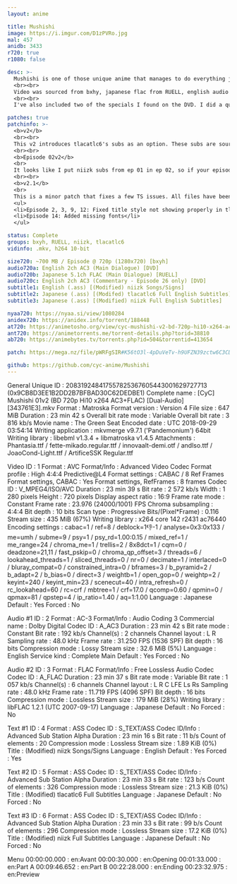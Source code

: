 ```yaml
---
layout: anime

title: Mushishi
image: https://i.imgur.com/D1zPVRo.jpg
mal: 457
anidb: 3433
r720: true
r1080: false

desc: >-
  Mushishi is one of those unique anime that manages to do everything just right. I spent a good chunk of last summer watching an episode a night before I slept, and I have to say it was such a chill experience. I highly recommend you to do the same :)
  <br><br>
  Video was sourced from bxhy, japanese flac from RUELL, english audio from the funimation dvd release (thanks to Catar for fetching it), and subtitles are from niizk, which have been modified by me. These modifications basically include changing some signs and making a few slight modifications to the opening.
  <br><br>
  I've also included two of the specials I found on the DVD. I did a quick simple encode of them, and modified funi's subs so you don't have to deal with their god-awful styling.

patches: true
patchinfo: >-
  <b>v2</b>
  <br><br>
  This v2 introduces tlacatlc6's subs as an option. These subs are sourced from retail subs, however there's a noticeable difference between his and niizk's. tlacatlc6's seems to be more detailed, but I decided to keep both since it's already there and why not (I know some people prefer fansubs over retail). I've merged signs from both subs so whichever you pick, you'll see the same signs (this includes the signs track naturally). I've also decreased the font size by 10px (60 -> 50) since it seemed too big. Most importantly, I've run both subs through shiftcut fixing some subs bleeding or not cutting right on a frame change. There weren't many for niizk's subs, so if you want to stick with v1, there won't be a huge difference.
  <br><br>
  <b>Episode 02v2</b>
  <br>
  It looks like I put niizk subs from ep 01 in ep 02, so if your episode 02 crc is 5A752623, download the patch in the download section.
  <br><br>
  <b>v2.1</b>
  <br>
  This is a minor patch that fixes a few TS issues. All files have been updated in the DDL links and the patches have been added to the download section.
  <ul>
  <li>Episode 2, 3, 9, 12: Fixed title style not showing properly in tlacatlc6's subtitles</li>
  <li>Episode 14: Added missing fonts</li>
  </ul>

status: Complete
groups: bxyh, RUELL, niizk, tlacatlc6
vidinfo: .mkv, h264 10-bit

size720: ~700 MB / Episode @ 720p (1280x720) [bxyh]
audio720a: English 2ch AC3 (Main Dialogue) [DVD]
audio720b: Japanese 5.1ch FLAC (Main Dialogue) [RUELL]
audio720c: English 2ch AC3 (Commentary - Episode 26 only) [DVD]
subtitle1: English (.ass) [(Modified) niizk Songs/Signs]
subtitle2: Japanese (.ass) [(Modifed) tlacatlc6 Full English Subtitles]
subtitle3: Japanese (.ass) [(Modified) niizk Full English Subtitles]

nyaa720: https://nyaa.si/view/1080284
anidex720: https://anidex.info/torrent/188448
at720: https://animetosho.org/view/cyc-mushishi-v2-bd-720p-hi10-x264-ac3.n1080284
ant720: https://animetorrents.me/torrent-details.php?torid=38810
ab720: https://animebytes.tv/torrents.php?id=504&torrentid=413654

patch: https://mega.nz/file/pWRFgSIR#K56tO3l-4pDuVeTv-h9UFZN39zctw6C3CDeCS4hsZzQ

github: https://github.com/cyc-anime/Mushishi
---
```

General
Unique ID                                : 208319248417557825367605443001629727713 (0x9CB8D3EE1B2DD2B7BFBAD30C62DEDBE1)
Complete name                            : [CyC] Mushishi 01v2 (BD 720p Hi10 x264 AC3+FLAC) [Dual-Audio] [343761E3].mkv
Format                                   : Matroska
Format version                           : Version 4
File size                                : 647 MiB
Duration                                 : 23 min 42 s
Overall bit rate mode                    : Variable
Overall bit rate                         : 3 816 kb/s
Movie name                               : The Green Seat
Encoded date                             : UTC 2018-09-29 03:54:14
Writing application                      : mkvmerge v9.7.1 ('Pandemonium') 64bit
Writing library                          : libebml v1.3.4 + libmatroska v1.4.5
Attachments                              : Phantasia.ttf / fette-mikado.regular.ttf / innovaalt-demi.otf / andlso.ttf / JoaoCond-Light.ttf / ArtificeSSK Regular.ttf

Video
ID                                       : 1
Format                                   : AVC
Format/Info                              : Advanced Video Codec
Format profile                           : High 4:4:4 Predictive@L4
Format settings                          : CABAC / 8 Ref Frames
Format settings, CABAC                   : Yes
Format settings, RefFrames               : 8 frames
Codec ID                                 : V_MPEG4/ISO/AVC
Duration                                 : 23 min 39 s
Bit rate                                 : 2 572 kb/s
Width                                    : 1 280 pixels
Height                                   : 720 pixels
Display aspect ratio                     : 16:9
Frame rate mode                          : Constant
Frame rate                               : 23.976 (24000/1001) FPS
Chroma subsampling                       : 4:4:4
Bit depth                                : 10 bits
Scan type                                : Progressive
Bits/(Pixel*Frame)                       : 0.116
Stream size                              : 435 MiB (67%)
Writing library                          : x264 core 142 r2431 ac76440
Encoding settings                        : cabac=1 / ref=8 / deblock=1:-1:-1 / analyse=0x3:0x133 / me=umh / subme=9 / psy=1 / psy_rd=1.00:0.15 / mixed_ref=1 / me_range=24 / chroma_me=1 / trellis=2 / 8x8dct=1 / cqm=0 / deadzone=21,11 / fast_pskip=0 / chroma_qp_offset=3 / threads=6 / lookahead_threads=1 / sliced_threads=0 / nr=0 / decimate=1 / interlaced=0 / bluray_compat=0 / constrained_intra=0 / bframes=3 / b_pyramid=2 / b_adapt=2 / b_bias=0 / direct=3 / weightb=1 / open_gop=0 / weightp=2 / keyint=240 / keyint_min=23 / scenecut=40 / intra_refresh=0 / rc_lookahead=60 / rc=crf / mbtree=1 / crf=17.0 / qcomp=0.60 / qpmin=0 / qpmax=81 / qpstep=4 / ip_ratio=1.40 / aq=1:1.00
Language                                 : Japanese
Default                                  : Yes
Forced                                   : No

Audio #1
ID                                       : 2
Format                                   : AC-3
Format/Info                              : Audio Coding 3
Commercial name                          : Dolby Digital
Codec ID                                 : A_AC3
Duration                                 : 23 min 42 s
Bit rate mode                            : Constant
Bit rate                                 : 192 kb/s
Channel(s)                               : 2 channels
Channel layout                           : L R
Sampling rate                            : 48.0 kHz
Frame rate                               : 31.250 FPS (1536 SPF)
Bit depth                                : 16 bits
Compression mode                         : Lossy
Stream size                              : 32.6 MiB (5%)
Language                                 : English
Service kind                             : Complete Main
Default                                  : Yes
Forced                                   : No

Audio #2
ID                                       : 3
Format                                   : FLAC
Format/Info                              : Free Lossless Audio Codec
Codec ID                                 : A_FLAC
Duration                                 : 23 min 37 s
Bit rate mode                            : Variable
Bit rate                                 : 1 057 kb/s
Channel(s)                               : 6 channels
Channel layout                           : L R C LFE Ls Rs
Sampling rate                            : 48.0 kHz
Frame rate                               : 11.719 FPS (4096 SPF)
Bit depth                                : 16 bits
Compression mode                         : Lossless
Stream size                              : 179 MiB (28%)
Writing library                          : libFLAC 1.2.1 (UTC 2007-09-17)
Language                                 : Japanese
Default                                  : No
Forced                                   : No

Text #1
ID                                       : 4
Format                                   : ASS
Codec ID                                 : S_TEXT/ASS
Codec ID/Info                            : Advanced Sub Station Alpha
Duration                                 : 23 min 16 s
Bit rate                                 : 11 b/s
Count of elements                        : 20
Compression mode                         : Lossless
Stream size                              : 1.89 KiB (0%)
Title                                    : (Modified) niizk Songs/Signs
Language                                 : English
Default                                  : Yes
Forced                                   : Yes

Text #2
ID                                       : 5
Format                                   : ASS
Codec ID                                 : S_TEXT/ASS
Codec ID/Info                            : Advanced Sub Station Alpha
Duration                                 : 23 min 33 s
Bit rate                                 : 123 b/s
Count of elements                        : 326
Compression mode                         : Lossless
Stream size                              : 21.3 KiB (0%)
Title                                    : (Modified) tlacatlc6 Full Subtitles
Language                                 : Japanese
Default                                  : No
Forced                                   : No

Text #3
ID                                       : 6
Format                                   : ASS
Codec ID                                 : S_TEXT/ASS
Codec ID/Info                            : Advanced Sub Station Alpha
Duration                                 : 23 min 33 s
Bit rate                                 : 99 b/s
Count of elements                        : 296
Compression mode                         : Lossless
Stream size                              : 17.2 KiB (0%)
Title                                    : (Modified) niizk Full Subtitles
Language                                 : Japanese
Default                                  : No
Forced                                   : No

Menu
00:00:00.000                             : en:Avant
00:00:30.000                             : en:Opening
00:01:33.000                             : en:Part A
00:09:46.652                             : en:Part B
00:22:28.000                             : en:Ending
00:23:32.975                             : en:Preview